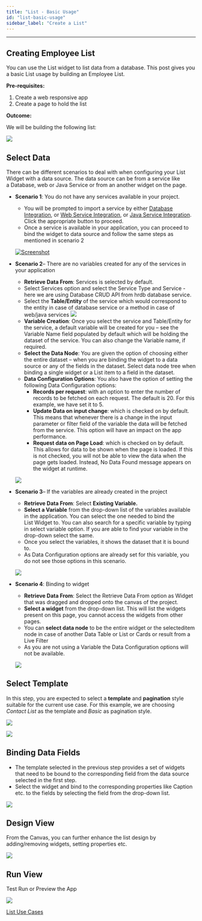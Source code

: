 ```yaml
---
title: "List - Basic Usage"
id: "list-basic-usage"
sidebar_label: "Create a List"
---
```

---

## Creating Employee List

You can use the List widget to list data from a database. This post gives you a basic List usage by building an Employee List.

**Pre-requisites:**

1. Create a web responsive app
2. Create a page to hold the list

**Outcome:**

We will be building the following list:

[![](/learn/assets/list_basic_run.png)](/learn/assets/list_basic_run.png)

## Select Data

There can be different scenarios to deal with when configuring your List Widget with a data source. The data source can be from a service like a Database, web or Java Service or from an another widget on the page.

- **Scenario 1**: You do not have any services available in your project.
    
    - You will be prompted to import a service by either [Database Integration](/learn/app-development/services/database-services/working-with-databases/), or [Web Service Integration](/learn/app-development/services/web-services/web-services/), or [Java Service Integration](/learn/app-development/services/java-services/java-service/). Click the appropriate button to proceed.
    - Once a service is available in your application, you can proceed to bind the widget to data source and follow the same steps as mentioned in scenario 2
    
    [![Screenshot](/learn/assets/list_basic_data1.png)](/learn/assets/list_basic_data1.png)
- **Scenario 2**– There are no variables created for any of the services in your application
    
    - **Retrieve Data From**: Services is selected by default.
    - Select Services option and select the Service Type and Service - here we are using Database CRUD API from hrdb database service.
    - Select the **Table/Entity** of the service which would correspond to the entity in case of database service or a method in case of web/java services [![](/learn/assets/list_basic_data2_1.png)](/learn/assets/list_basic_data2_1.png)
    - **Variable Creation**: Once you select the service and Table/Entity for the service, a default variable will be created for you – see the Variable Name field populated by default which will be holding the dataset of the service. You can also change the Variable name, if required.
    - **Select the Data Node**: You are given the option of choosing either the entire dataset – when you are binding the widget to a data source or any of the fields in the dataset. Select data node tree when binding a single widget or a List item to a field in the dataset.
    - **Data Configuration Options**: You also have the option of setting the following Data Configuration options:
        - **Records per request**: with an option to enter the number of records to be fetched on each request. The default is 20. For this example, we have set it to 5.
        - **Update Data on input change**: which is checked on by default. This means that whenever there is a change in the input parameter or filter field of the variable the data will be fetched from the service. This option will have an impact on the app performance.
        - **Request data on Page Load**: which is checked on by default. This allows for data to be shown when the page is loaded. If this is not checked, you will not be able to view the data when the page gets loaded. Instead, No Data Found message appears on the widget at runtime.
    
    [![](/learn/assets/list_basic_data2_2.png)](/learn/assets/list_basic_data2_2.png)
- **Scenario 3**– If the variables are already created in the project
    
    - **Retrieve Data From**: Select **Existing Variable.**
    - **Select a Variable** from the drop-down list of the variables available in the application. You can select the one needed to bind the List Widget to. You can also search for a specific variable by typing in select variable option. If you are able to find your variable in the drop-down select the same.
    - Once you select the variables, it shows the dataset that it is bound to.
    - As Data Configuration options are already set for this variable, you do not see those options in this scenario.
    
    [![](/learn/assets/list_basic_data3_2.png)](/learn/assets/list_basic_data3_2.png)
- **Scenario 4**: Binding to widget
    
    - **Retrieve Data From**: Select the Retrieve Data From option as Widget that was dragged and dropped onto the canvas of the project.
    - **Select a widget** from the drop-down list. This will list the widgets present on this page, you cannot access the widgets from other pages.
    - You can **select data node** to be the entire widget or the selecteditem node in case of another Data Table or List or Cards or result from a Live Filter
    - As you are not using a Variable the Data Configuration options will not be available.
    
    [![](/learn/assets/list_basic_data4_1.png)](/learn/assets/list_basic_data4_1.png)

## Select Template

In this step, you are expected to select a **template** and **pagination** style suitable for the current use case. For this example, we are choosing _Contact List_ as the template and _Basic_ as pagination style.

[![](/learn/assets/ll_template.png)](/learn/assets/ll_template.png)

[![](/learn/assets/ll_pagin.png)](/learn/assets/ll_pagin.png)

## Binding Data Fields

- The template selected in the previous step provides a set of widgets that need to be bound to the corresponding field from the data source selected in the first step.
- Select the widget and bind to the corresponding properties like Caption etc. to the fields by selecting the field from the drop-down list.

[![](/learn/assets/ll_fields.png)](/learn/assets/ll_fields.png)

## Design View

From the Canvas, you can further enhance the list design by adding/removing widgets, setting properties etc.

[![](/learn/assets/list_basic_design.png)](/learn/assets/list_basic_design.png)

## Run View

Test Run or Preview the App

[![](/learn/assets/list_basic_run.png)](/learn/assets/list_basic_run.png)

[List Use Cases](/learn/app-development/widgets/datalive/list/list-use-cases/)
